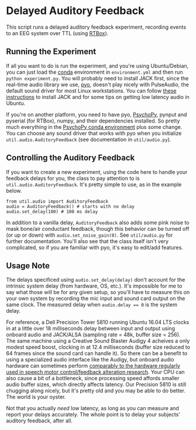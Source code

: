 # Delayed Auditory Feedback

This script runs a delayed auditory feedback experiment, recording events to an EEG system over TTL (using [RTBox](https://github.com/xiangruili/RTBox_py)). 

## Running the Experiment 

If all you want to do is run the experiment, and you're using Ubuntu/Debian, you can just load the [conda](https://www.anaconda.com/) environment in `environment.yml` and then run `python experiment.py`. You will probably need to install JACK first, since the real-time audio library we use, [pyo](https://github.com/belangeo/pyo), doesn't play nicely with PulseAudio, the default sound driver for most Linux workstations. You can follow [these instructions](https://coroto.gitbook.io/linux-audio-survival-kit/) to install JACK and for some tips on getting low latency audio in Ubuntu.

If you're on another platform, you need to have pyo, [PsychoPy](https://github.com/psychopy/psychopy), pynput and pyserial (for RTBox), numpy, and their dependencies installed. So pretty much everything in the [PsychoPy conda environment](https://raw.githubusercontent.com/psychopy/psychopy/master/conda/psychopy-env.yml) plus some change. You can choose any sound driver that works with pyo when you initialize `util.audio.AuditoryFeedback` (see documentation in `util/audio.py`).

## Controlling the Auditory Feedback

If you want to create a new experiment, using the code here to handle your feedback delays for you, the class to pay attention to is `util.audio.AuditoryFeedback`. It's pretty simple to use, as in the example below.

```
from util.audio import AuditoryFeedback
audio = AuditoryFeedback() # starts with no delay
audio.set_delay(100) # 100 ms delay
```

In addition to a vanilla delay, `AuditoryFeedback` also adds some pink noise to mask bone/air conductant feedback, though this behavior can be turned off (or up or down) with `audio.set_noise_gain(0)`. See `util/audio.py` for further documentation. You'll also see that the class itself isn't very complicated, so if you are familiar with pyo, it's easy to edit/add features. 

## Usage Note

The delays specificed using `audio.set_delay(delay)` don't account for the intrinsic system delay (from hardware, OS, etc.). It's impossible for me to say what those will be for any given setup, so you'll have to measure this on your own system by recording the mic input and sound card output on the same clock. The measured delay when `audio.delay == 0` is the system delay.

For reference, a Dell Precision Tower 5810 running Ubuntu 16.04 LTS clocks in at a little over 18 milliseconds delay between input and output using onboard audio and JACK/ALSA (sampling rate = 48k, buffer size = 256). The same machine using a Creative Sound Blaster Audigy 4 acheives a only modest speed boost, clocking in at 12.4 milliseconds (buffer size reduced to 64 frames since the sound card can handle it). So there can be a benefit to using a specialized audio interface like the Audigy, but onboard audio hardware can sometimes perform [comparably to the hardware regularly used in speech motor control/feedback alteration research](https://doi.org/10.1044/2020_JSLHR-19-00419). Your CPU can also cause a bit of a bottleneck, since processing speed affords smaller audio buffer sizes, which directly affects latency. Our Precision 5810 is still chugging along nicely, but it's pretty old and you may be able to do better. The world is your oyster. 

Not that you actually _need_ low latency, as long as you can measure and report your delays accurately. The whole point is to delay your subjects' auditory feedback, after all.
